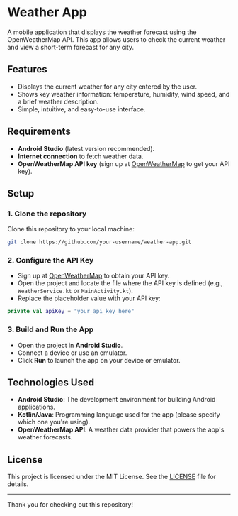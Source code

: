 # Weather App

A mobile application that displays the weather forecast using the OpenWeatherMap API. This app allows users to check the current weather and view a short-term forecast for any city.

## Features

- Displays the current weather for any city entered by the user.
- Shows key weather information: temperature, humidity, wind speed, and a brief weather description.
- Simple, intuitive, and easy-to-use interface.

## Requirements

- **Android Studio** (latest version recommended).
- **Internet connection** to fetch weather data.
- **OpenWeatherMap API key** (sign up at [OpenWeatherMap](https://openweathermap.org/) to get your API key).

## Setup

### 1. Clone the repository

Clone this repository to your local machine:

```bash
git clone https://github.com/your-username/weather-app.git
```

### 2. Configure the API Key

- Sign up at [OpenWeatherMap](https://openweathermap.org/) to obtain your API key.
- Open the project and locate the file where the API key is defined (e.g., `WeatherService.kt` or `MainActivity.kt`).
- Replace the placeholder value with your API key:

```kotlin
private val apiKey = "your_api_key_here"
```

### 3. Build and Run the App

- Open the project in **Android Studio**.
- Connect a device or use an emulator.
- Click **Run** to launch the app on your device or emulator.

## Technologies Used

- **Android Studio**: The development environment for building Android applications.
- **Kotlin/Java**: Programming language used for the app (please specify which one you're using).
- **OpenWeatherMap API**: A weather data provider that powers the app's weather forecasts.

## License

This project is licensed under the MIT License. See the [LICENSE](LICENSE) file for details.

---

Thank you for checking out this repository!
